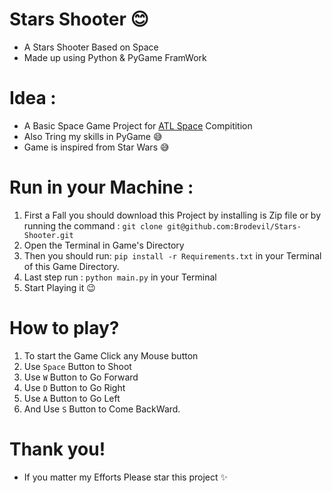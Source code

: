 # Stars Shooter 😊
- A Stars Shooter Based on Space
- Made up using Python & PyGame FramWork

# Idea :
- A Basic Space Game Project for [ATL Space](https://aimapp2.aim.gov.in/atlspace/) Compitition
- Also Tring my skills in PyGame 😅
- Game is inspired from Star Wars 😅

# Run in your Machine :
1. First a Fall you should download this Project by installing is Zip file or by running the command : `git clone git@github.com:Brodevil/Stars-Shooter.git`
2. Open the Terminal in Game's Directory
3. Then you should run: `pip install -r Requirements.txt` in your Terminal of this Game Directory.
4. Last step run : `python main.py` in your Terminal
5. Start Playing it 😉

# How to play?
1. To start the Game Click any Mouse button
2. Use `Space` Button to Shoot
3. Use `W` Button to Go Forward
4. Use `D` Button to Go Right
5. Use `A` Button to Go Left
6. And Use `S` Button to Come BackWard.


# Thank you!
- If you matter my Efforts Please star this project ✨

<!-- ![Image](https://raw.githubusercontent.com/Brodevil/Stars-Shooter/master/images/background-black.png) -->
